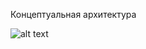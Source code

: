 Концептуальная архитектура

![alt text]([http://url/to/img.png](https://raw.githubusercontent.com/selyakovadim/skillbox-software-architect/main/images/Blank%20diagram%20(1).png))
